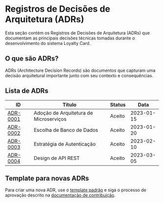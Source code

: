 # Registros de Decisões de Arquitetura (ADRs)

Esta seção contém os Registros de Decisões de Arquitetura (ADRs) que documentam as principais decisões técnicas tomadas durante o desenvolvimento do sistema Loyalty Card.

## O que são ADRs?

ADRs (Architecture Decision Records) são documentos que capturam uma decisão arquitetural importante junto com seu contexto e consequências.

## Lista de ADRs

| ID | Título | Status | Data |
|----|--------|--------|------|
| [ADR-0001](adr-0001-microservices-architecture.md) | Adoção de Arquitetura de Microserviços | Aceito | 2023-01-15 |
| [ADR-0002](adr-0002-database-choice.md) | Escolha de Banco de Dados | Aceito | 2023-01-20 |
| [ADR-0003](adr-0003-authentication-strategy.md) | Estratégia de Autenticação | Aceito | 2023-02-10 |
| [ADR-0004](adr-0004-api-design.md) | Design de API REST | Aceito | 2023-03-05 |

## Template para novas ADRs

Para criar uma nova ADR, use o [template padrão](adr-template.md) e siga o processo de aprovação descrito na [documentação de contribuição](../../contributing/adrs.md).
